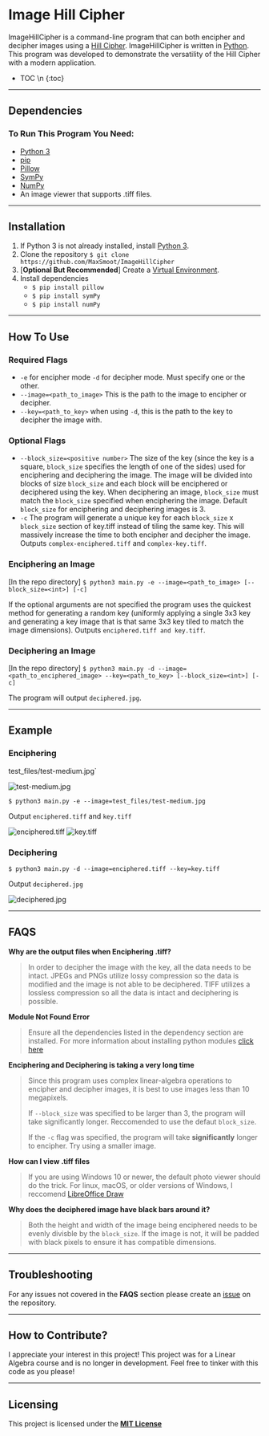 # Image Hill Cipher

ImageHillCipher is a command-line program that can both encipher and decipher images using a [Hill Cipher](https://www.geeksforgeeks.org/hill-cipher/). ImageHillCipher is written in [Python](https://python.org). This program was developed to demonstrate the versatility of the Hill Cipher with a modern application.

* TOC
\n
{:toc}

-----
## Dependencies

### To Run This Program You Need:

+ [Python 3](https://www.python.org/downloads/)
+ [pip](https://pip.pypa.io/en/stable/installation/)
+ [Pillow](https://python-pillow.org/)
+ [SymPy](https://www.sympy.org/en/index.html)
+ [NumPy](https://numpy.org/)
+ An image viewer that supports .tiff files.
-----
## Installation

1. If Python 3 is not already installed, install [Python 3](https://www.python.org/downloads/).
2. Clone the repository `$ git clone https://github.com/MaxSmoot/ImageHillCipher`
3. [**Optional But Recommended**] Create a [Virtual Environment](https://docs.python.org/3/library/venv.html).
4. Install dependencies
      - ```$ pip install pillow```
      - ```$ pip install symPy```
      - ```$ pip install numPy```
-----
## How To Use

### Required Flags

+ `-e` for encipher mode `-d` for decipher mode. Must specify one or the other.
+ `--image=<path_to_image>` This is the path to the image to encipher or decipher.
+ `--key=<path_to_key>` when using `-d`, this is the path to the key to decipher the image with.

### Optional Flags
+ `--block_size=<positive number>` The size of the key (since the key is a square, `block_size` specifies the length of one of the sides) used for enciphering and deciphering the image. The image will be divided into blocks of size `block_size` and each block will be enciphered or deciphered using the key. When deciphering an image, `block_size` must match the `block_size` specified when enciphering the image. Default `block_size` for enciphering and deciphering images is 3.
+ `-c` The program will generate a unique key for each `block_size` x `block_size` section of key.tiff instead of tiling the same key. This will massively increase the time to both encipher and decipher the image. Outputs `complex-enciphered.tiff` and `complex-key.tiff`.

### Enciphering an Image

[In the repo directory] ```$ python3 main.py -e --image=<path_to_image> [--block_size=<int>] [-c]```

If the optional arguments are not specified the program uses the quickest method for generating a random key (uniformly applying a single 3x3 key and generating a key image that is that same 3x3 key tiled to match the image dimensions). Outputs `enciphered.tiff and key.tiff`.

### Deciphering an Image

[In the repo directory] ```$ python3 main.py -d --image=<path_to_enciphered_image> --key=<path_to_key> [--block_size=<int>] [-c]```

The program will output `deciphered.jpg`.

-----
## Example

### Enciphering

test_files/test-medium.jpg`

![test-medium.jpg](https://github.com/MaxSmoot/ImageHillCipher/blob/main/docs/test-medium.jpg?raw=true)

`$ python3 main.py -e --image=test_files/test-medium.jpg`

Output `enciphered.tiff` and `key.tiff`

![enciphered.tiff](https://github.com/MaxSmoot/ImageHillCipher/blob/main/docs/enciphered.png?raw=true)
![key.tiff](https://github.com/MaxSmoot/ImageHillCipher/blob/main/docs/key.png?raw=true)

### Deciphering

`$ python3 main.py -d --image=enciphered.tiff --key=key.tiff`

Output `deciphered.jpg`

![deciphered.jpg](https://github.com/MaxSmoot/ImageHillCipher/blob/main/docs/test-medium.jpg?raw=true)

-----
## FAQS

**Why are the output files when Enciphering .tiff?**
> In order to decipher the image with the key, all the data needs to be intact. JPEGs and PNGs utilize lossy compression so the data is modified and the image is not able to be deciphered. TIFF utilizes a lossless compression so all the data is intact and deciphering is possible.

**Module Not Found Error**
>  Ensure all the dependencies listed in the dependency section are installed. For more information about installing python modules [click here](https://packaging.python.org/tutorials/installing-packages/)

**Enciphering and Deciphering is taking a very long time**
> Since this program uses complex linear-algebra operations to encipher and decipher images, it is best to use images less than 10 megapixels.
> 
> If `--block_size` was specified to be larger than 3, the program will take significantly longer. Reccomended to use the defaut `block_size`.
> 
> If the `-c` flag was specified, the program will take **significantly** longer to encipher. Try using a smaller image.

**How can I view .tiff files**
> If you are using Windows 10 or newer, the default photo viewer should do the trick. For linux, macOS, or older versions of Windows, I reccomend [LibreOffice Draw](https://www.libreoffice.org/discover/draw/)

**Why does the deciphered image have black bars around it?**
> Both the height and width of the image being enciphered needs to be evenly divisble by the `block_size`. If the image is not, it will be padded with black pixels to ensure it has compatible dimensions.

-----

## Troubleshooting

For any issues not covered in the **FAQS** section please create an [issue](https://github.com/MaxSmoot/ImageHillCipher/issues) on the repository.

-----

## How to Contribute?

I appreciate your interest in this project! This project was for a Linear Algebra course and is no longer in development. Feel free to tinker with this code as you please!

-----

## Licensing

This project is licensed under the **[MIT License](https://choosealicense.com/licenses/mit/)**

